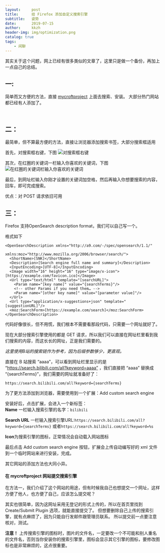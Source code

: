 ```yaml
---
layout:     post
title:      给 Firefox 添加自定义搜索引擎
subtitle:   姿势
date:       2019-07-15
author:     kkzh
header-img: img/optimization.png
catalog: true
tags:
    - 闲聊
---
```



其实关于这个问题，网上已经有很多类似的文章了，这里只是做一个备份，再加上一点自己的总结。

## 一:

简单而又方便的方法，直接 [mycroftproject](https://mycroftproject.com/) 上面去搜索、安装。
大部分热门网站都已经有人添加了。

<br>

## 二：

最简单，但不算最方便的方法，直接让浏览器添加搜索书签，大部分搜索框适用

首先，对搜索框右键，下图
![对搜索框右键](https://pic.superbed.cn/item/5d2c234e451253d17848785a.png)

其次，在红圈的关键词一栏输入你喜欢的关键词，下图
![在红圈的关键词栏输入你喜欢的关键词](https://pic.superbed.cn/item/5d2c2407451253d178487ea9.png)

最后，到网址栏输入你刚才设置的关键词加空格，然后再输入你想要搜索的内容，回车，即可完成搜索。

优点：对 POST 请求依旧可用
<br>

## 三：

Firefox 支持OpenSearch description format，我们可以自己写一个。

格式如下
``` dust
<OpenSearchDescription xmlns="http://a9.com/-/spec/opensearch/1.1/"
                       xmlns:moz="http://www.mozilla.org/2006/browser/search/">
  <ShortName>[SNK]</ShortName>
  <Description>[Search engine full name and summary]</Description>
  <InputEncoding>[UTF-8]</InputEncoding>
  <Image width="16" height="16" type="image/x-icon">[https://example.com/favicon.ico]</Image>
  <Url type="text/html" template="[searchURL]">
    <Param name="[key name]" value="{searchTerms}"/>
    <!-- other Params if you need them… -->
    <Param name="[other key name]" value="[parameter value]"/>
  </Url>
  <Url type="application/x-suggestions+json" template="[suggestionURL]"/>
  <moz:SearchForm>[https://example.com/search]</moz:SearchForm>
</OpenSearchDescription>
```

代码好像很长，但不用慌，我们根本不需要看那段代码，只需要一个网址就好了。

现在大部分搜索引擎使用的都是 GET 请求，所以我们可以直接在网址栏里看到我们搜索的内容，而这长长的网址，正是我们需要的。

*这里使用B站的搜索链作为参考，因为后缀参数够少，更直观。*

直接在 B 站搜索 “aaaa”，可以看到网址栏里显示的是 “https://search.bilibili.com/all?keyword=aaaa” ，我们直接把 “aaaa” 替换成 “{searchTerms}”，我们需要的网址就准备好了：

``` vim
https://search.bilibili.com/all?keyword={searchTerms}
```

为了更方法添加到浏览器，需要使用到一个扩展：Add custom search engine

安装好后，点击扩展，会进入一个新标签：<br>
**Name** 一栏输入搜索引擎的名字：`bilibili`

**Search URL** 一栏输入搜索引擎URL:`https://search.bilibili.com/all?keyword={searchTerms}` 或者`https://search.bilibili.com/all?keyword=%s`

**Icon**为搜索引擎的图标，正常情况会自动载入网站图标

最后点击 Add custom search engine 按钮，扩展会上传自动编写好的 xml 文件到一个临时网站来进行安装，完成。

其它网站的添加方法也大同小异。
<br>

#### 在 mycroftproject 网站提交搜索引擎

在方法一，我们介绍了这个网站的用途，但有时候我自己也想提交一个网址，这样方便了他人，也方便了自己，应该怎么提交呢？


其实也很简单，因为这网址采用无登记的形式上传的，所以在首页里找到 Create/Submit Plugin 选项，就能直接提交了。
但想要删除自己上传的搜索引擎，就有点麻烦了，因为只能自行发邮件跟管理员联系。
所以提交前一点要注意核对，测试。

**注意！** 上传搜索引擎的图标时，图片的文件名，一定要改一个不可能和别人重名的文件名，否则当你安装你的搜索引擎里，图标会显示其它引擎的图标，要修改图标也是非常麻烦的，这点很重要。